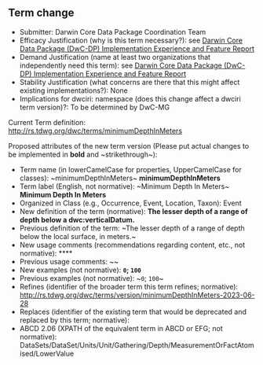 ## Term change

* Submitter: Darwin Core Data Package Coordination Team
* Efficacy Justification (why is this term necessary?): see [Darwin Core Data Package (DwC-DP) Implementation Experience and Feature Report](https://gbif.github.io/dwc-dp/docs/dwc_dp_implementation_feature_reports.pdf)
* Demand Justification (name at least two organizations that independently need this term): see [Darwin Core Data Package (DwC-DP) Implementation Experience and Feature Report](https://gbif.github.io/dwc-dp/docs/dwc_dp_implementation_feature_reports.pdf)
* Stability Justification (what concerns are there that this might affect existing implementations?): None
* Implications for dwciri: namespace (does this change affect a dwciri term version)?: To be determined by DwC-MG

Current Term definition: http://rs.tdwg.org/dwc/terms/minimumDepthInMeters

Proposed attributes of the new term version (Please put actual changes to be implemented in **bold** and ~strikethrough~):

* Term name (in lowerCamelCase for properties, UpperCamelCase for classes): ~minimumDepthInMeters~ **minimumDepthInMeters**
* Term label (English, not normative): ~Minimum Depth In Meters~ **Minimum Depth In Meters**
* Organized in Class (e.g., Occurrence, Event, Location, Taxon): Event
* New definition of the term (normative): **The lesser depth of a range of depth below a dwc:verticalDatum.**
* Previous definition of the term: ~The lesser depth of a range of depth below the local surface, in meters.~
* New usage comments (recommendations regarding content, etc., not normative): **** 
* Previous usage comments: ~~
* New examples (not normative): **`0`; `100`**
* Previous examples (not normative): ~`0`; `100`~
* Refines (identifier of the broader term this term refines; normative): http://rs.tdwg.org/dwc/terms/version/minimumDepthInMeters-2023-06-28
* Replaces (identifier of the existing term that would be deprecated and replaced by this term; normative): 
* ABCD 2.06 (XPATH of the equivalent term in ABCD or EFG; not normative): DataSets/DataSet/Units/Unit/Gathering/Depth/MeasurementOrFactAtomised/LowerValue
